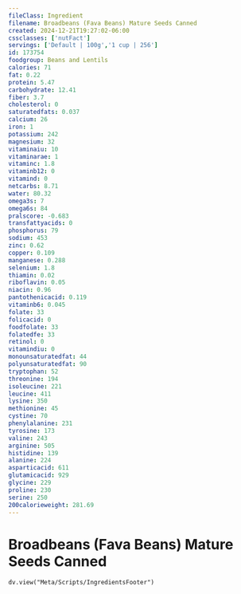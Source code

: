 ```yaml
---
fileClass: Ingredient
filename: Broadbeans (Fava Beans) Mature Seeds Canned
created: 2024-12-21T19:27:02-06:00
cssclasses: ['nutFact']
servings: ['Default | 100g','1 cup | 256']
id: 173754
foodgroup: Beans and Lentils
calories: 71
fat: 0.22
protein: 5.47
carbohydrate: 12.41
fiber: 3.7
cholesterol: 0
saturatedfats: 0.037
calcium: 26
iron: 1
potassium: 242
magnesium: 32
vitaminaiu: 10
vitaminarae: 1
vitaminc: 1.8
vitaminb12: 0
vitamind: 0
netcarbs: 8.71
water: 80.32
omega3s: 7
omega6s: 84
pralscore: -0.683
transfattyacids: 0
phosphorus: 79
sodium: 453
zinc: 0.62
copper: 0.109
manganese: 0.288
selenium: 1.8
thiamin: 0.02
riboflavin: 0.05
niacin: 0.96
pantothenicacid: 0.119
vitaminb6: 0.045
folate: 33
folicacid: 0
foodfolate: 33
folatedfe: 33
retinol: 0
vitamindiu: 0
monounsaturatedfat: 44
polyunsaturatedfat: 90
tryptophan: 52
threonine: 194
isoleucine: 221
leucine: 411
lysine: 350
methionine: 45
cystine: 70
phenylalanine: 231
tyrosine: 173
valine: 243
arginine: 505
histidine: 139
alanine: 224
asparticacid: 611
glutamicacid: 929
glycine: 229
proline: 230
serine: 250
200calorieweight: 281.69
---
```


# Broadbeans (Fava Beans) Mature Seeds Canned

```dataviewjs
dv.view("Meta/Scripts/IngredientsFooter")
```